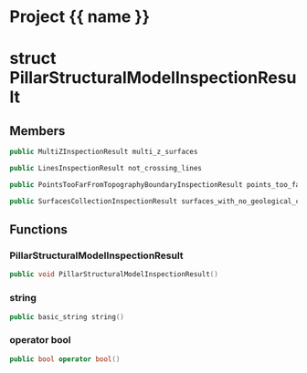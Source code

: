 <script setup>
import {useRoute} from 'vitepress'
const {path} = useRoute()
const tokens = path.split('/')
const words = tokens[2].split('-');
for (let i = 0; i < words.length; i++) {
    words[i] = words[i].charAt(0).toUpperCase() + words[i].slice(1);
    words[i] = words[i].replace('geode', 'Geode')
}
const name = words.join('-');
</script>
# Project {{ name }}

# struct PillarStructuralModelInspectionResult


## Members

```cpp
public MultiZInspectionResult multi_z_surfaces

```

```cpp
public LinesInspectionResult not_crossing_lines

```

```cpp
public PointsTooFarFromTopographyBoundaryInspectionResult points_too_far_from_topography

```

```cpp
public SurfacesCollectionInspectionResult surfaces_with_no_geological_collection

```



## Functions

### PillarStructuralModelInspectionResult

```cpp
public void PillarStructuralModelInspectionResult()
```


### string

```cpp
public basic_string string()
```


### operator bool

```cpp
public bool operator bool()
```




